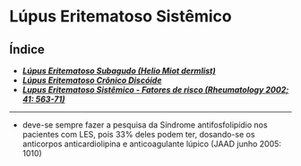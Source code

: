 # **Lúpus Eritematoso Sistêmico**

## Índice

- [***Lúpus Eritematoso Subagudo (Helio Miot dermlist)***](lpus-eritematoso-subagudo-helio-miot-dermlist.md)
- [***Lúpus Eritematoso Crônico Discóide***](lpus-eritematoso-crnico-discide.md)
- [***Lupus Eritematoso Sistêmico - Fatores de risco (Rheumatology 2002; 41: 563-71)***](lupus-eritematoso-sistmico---fatores-de-risco-rheumatology-2002-41-563-71.md)

---


- deve-se sempre fazer a pesquisa da Síndrome antifosfolipídio nos pacientes com LES, pois 33% deles podem ter, dosando-se os anticorpos anticardiolipina e anticoagulante lúpico (JAAD junho 2005: 1010\)

